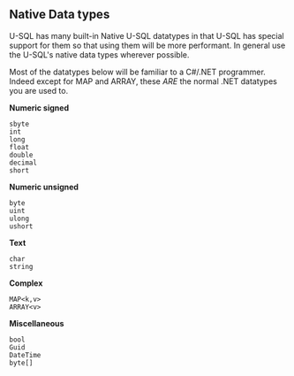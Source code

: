 ## Native Data types

U-SQL has many built-in Native U-SQL datatypes in that U-SQL has special support for them so that using them will be more performant. In general use the U-SQL's native data types wherever possible.

Most of the datatypes below will be familiar to a C\#/.NET programmer. Indeed except for MAP and ARRAY, these _ARE_ the normal .NET datatypes you are used to.



**Numeric signed**

```
sbyte
int
long
float
double
decimal
short
```

**Numeric unsigned**

```
byte
uint
ulong
ushort
```

**Text**

```
char
string
```

**Complex**

```
MAP<k,v>
ARRAY<v>
```

**Miscellaneous**

```
bool
Guid
DateTime
byte[]
```


